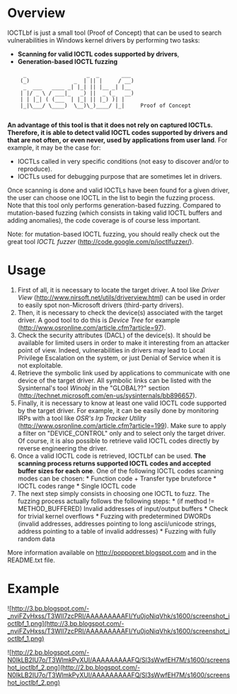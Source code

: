 # Overview #

IOCTLbf is just a small tool (Proof of Concept) that can be used to search vulnerabilities in Windows kernel drivers by performing two
tasks:
  * **Scanning for valid IOCTL codes supported by drivers**,
  * **Generation-based IOCTL fuzzing**

```
	 _                   _  _       ___ 
	(_)              _  | || |     / __)
	 _  ___   ____ _| |_| || |__ _| |__ 
	| |/ _ \ / ___|_   _) ||  _ (_   __)
	| | |_| ( (___  | |_| || |_) )| |   
	|_|\___/ \____)  \__)\_)____/ |_|     Proof of Concept
	
```


**An advantage of this tool is that it does not rely on captured
IOCTLs. Therefore, it is able to detect valid IOCTL codes supported
by drivers and that are not often, or even never, used by
applications from user land**. For example, it may be the case for:
  * IOCTLs called in very specific conditions (not easy to discover and/or to reproduce).
  * IOCTLs used for debugging purpose that are sometimes let in drivers.

Once scanning is done and valid IOCTLs have been found for a given driver, the user can choose one IOCTL in the list to begin the fuzzing process.
Note that this tool only performs generation-based fuzzing. Compared to mutation-based fuzzing (which consists in taking valid IOCTL buffers and adding anomalies), the code coverage is of
course less important.

Note: for mutation-based IOCTL fuzzing, you should really check out the great tool _IOCTL fuzzer_ (http://code.google.com/p/ioctlfuzzer/).


# Usage #

  1. First of all, it is necessary to locate the target driver. A tool like _Driver View_ (http://www.nirsoft.net/utils/driverview.html) can be used in order to easily spot non-Microsoft drivers (third-party drivers).
  1. Then, it is necessary to check the device(s) associated with the target driver. A good tool to do this is _Device Tree_ for example (http://www.osronline.com/article.cfm?article=97).
  1. Check the security attributes (DACL) of the device(s). It should be available for limited users in order to make it interesting from an attacker point of view. Indeed, vulnerabilities in drivers may lead to Local Privilege Escalation on the system, or just Denial of Service when it is not exploitable.
  1. Retrieve the symbolic link used by applications to communicate with one device of the target driver. All symbolic links can be listed with the Sysinternal's tool _Winobj_ in the "GLOBAL??" section (http://technet.microsoft.com/en-us/sysinternals/bb896657).
  1. Finally, it is necessary to know at least one valid IOCTL code supported by the target driver. For example, it can be easily done by monitoring IRPs with a tool like _OSR's Irp Tracker Utility_ (http://www.osronline.com/article.cfm?article=199). Make sure to apply a filter on "DEVICE\_CONTROL" only and to select only the target driver. Of course, it is also possible to retrieve valid IOCTL codes directly by reverse engineering the driver.
  1. Once a valid IOCTL code is retrieved, IOCTLbf can be used. **The scanning process returns supported IOCTL codes and accepted buffer sizes for each one**. One of the following IOCTL codes scanning modes can be chosen:
    * Function code + Transfer type bruteforce
    * IOCTL codes range
    * Single IOCTL code
  1. The next step simply consists in choosing one IOCTL to fuzz. The fuzzing process actually follows the following steps:
    * (if method != METHOD\_BUFFERED) Invalid addresses of input/output buffers
    * Check for trivial kernel overflows
    * Fuzzing with predetermined DWORDs (invalid addresses, addresses pointing to long ascii/unicode strings, address pointing to a table of invalid addresses)
    * Fuzzing with fully random data

More information available on http://poppopret.blogspot.com and in the README.txt file.


# Example #

![http://3.bp.blogspot.com/-_nviFZvHxss/T3WlI7zcPRI/AAAAAAAAAFI/Yu0joNiqVhk/s1600/screenshot_ioctlbf_1.png](http://3.bp.blogspot.com/-_nviFZvHxss/T3WlI7zcPRI/AAAAAAAAAFI/Yu0joNiqVhk/s1600/screenshot_ioctlbf_1.png)

![http://2.bp.blogspot.com/-N0IkLB2IU7o/T3WlmkPyXUI/AAAAAAAAAFQ/Sl3sWwfEH7M/s1600/screenshot_ioctlbf_2.png](http://2.bp.blogspot.com/-N0IkLB2IU7o/T3WlmkPyXUI/AAAAAAAAAFQ/Sl3sWwfEH7M/s1600/screenshot_ioctlbf_2.png)